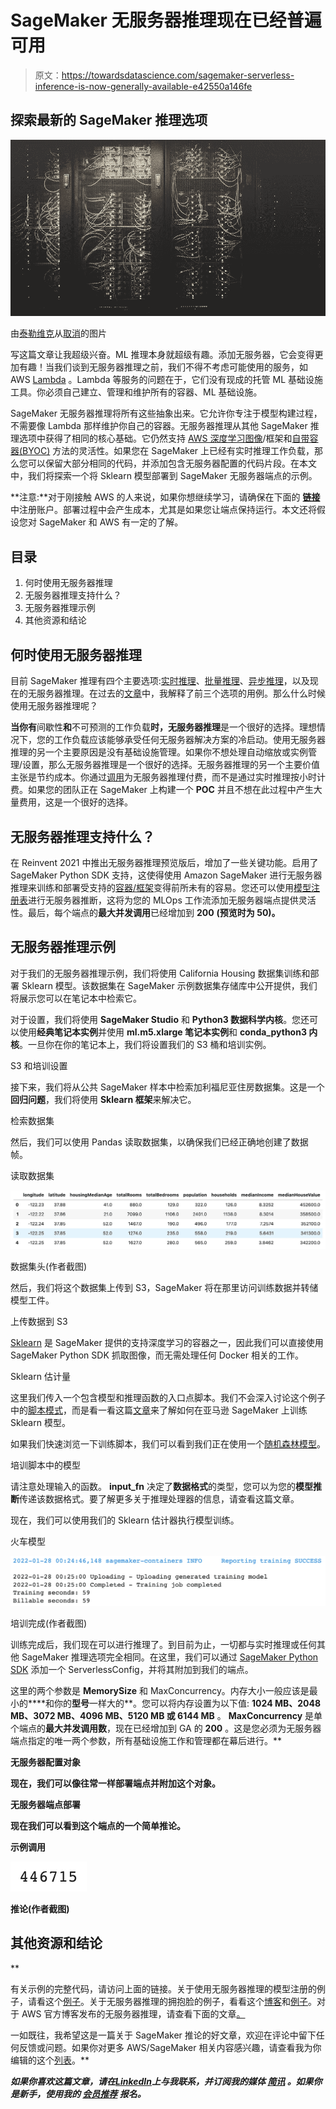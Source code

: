# SageMaker 无服务器推理现在已经普遍可用

> 原文：<https://towardsdatascience.com/sagemaker-serverless-inference-is-now-generally-available-e42550a146fe>

## 探索最新的 SageMaker 推理选项

![](img/a3de3de0eef5c24eb66c2ffad3024ac5.png)

由[泰勒维克](https://unsplash.com/@tvick)从[取消](https://unsplash.com/photos/M5tzZtFCOfs)的图片

写这篇文章让我超级兴奋。ML 推理本身就超级有趣。添加无服务器，它会变得更加有趣！当我们谈到无服务器推理之前，我们不得不考虑可能使用的服务，如 AWS [Lambda](https://github.com/aws-samples/aws-lambda-docker-serverless-inference) 。Lambda 等服务的问题在于，它们没有现成的托管 ML 基础设施工具。你必须自己建立、管理和维护所有的容器、ML 基础设施。

SageMaker 无服务器推理将所有这些抽象出来。它允许你专注于模型构建过程，不需要像 Lambda 那样维护你自己的容器。无服务器推理从其他 SageMaker 推理选项中获得了相同的核心基础。它仍然支持 [AWS 深度学习图像](https://github.com/aws/deep-learning-containers/blob/master/available_images.md)/框架和[自带容器(BYOC)](/bring-your-own-container-with-amazon-sagemaker-37211d8412f4) 方法的灵活性。如果您在 SageMaker 上已经有实时推理工作负载，那么您可以保留大部分相同的代码，并添加包含无服务器配置的代码片段。在本文中，我们将探索一个将 Sklearn 模型部署到 SageMaker 无服务器端点的示例。

**注意:**对于刚接触 AWS 的人来说，如果你想继续学习，请确保在下面的 [**链接**](https://aws.amazon.com/console/) 中注册账户。部署过程中会产生成本，尤其是如果您让端点保持运行。本文还将假设您对 SageMaker 和 AWS 有一定的了解。

## 目录

1.  何时使用无服务器推理
2.  无服务器推理支持什么？
3.  无服务器推理示例
4.  其他资源和结论

## 何时使用无服务器推理

目前 SageMaker 推理有四个主要选项:[实时推理](https://docs.aws.amazon.com/sagemaker/latest/dg/realtime-endpoints.html)、[批量推理](https://docs.aws.amazon.com/sagemaker/latest/dg/batch-transform.html)、[异步推理](https://docs.aws.amazon.com/sagemaker/latest/dg/async-inference.html)，以及现在的无服务器推理。在过去的[文章](https://aws.plainenglish.io/what-sagemaker-inference-option-should-you-use-2e88c8fc70bf)中，我解释了前三个选项的用例。那么什么时候使用无服务器推理呢？

**当你有**间歇性**和**不可预测的工作负载**时，无服务器推理**是一个很好的选择。理想情况下，您的工作负载应该能够承受任何无服务器解决方案的冷启动。使用无服务器推理的另一个主要原因是没有基础设施管理。如果你不想处理自动缩放或实例管理/设置，那么无服务器推理是一个很好的选择。无服务器推理的另一个主要价值主张是节约成本。你通过[调用](https://aws.amazon.com/sagemaker/pricing/)为无服务器推理付费，而不是通过实时推理按小时计费。如果您的团队正在 SageMaker 上构建一个 **POC** 并且不想在此过程中产生大量费用，这是一个很好的选择。

## 无服务器推理支持什么？

在 Reinvent 2021 中推出无服务器推理预览版后，增加了一些关键功能。启用了 SageMaker Python SDK 支持，这使得使用 Amazon SageMaker 进行无服务器推理来训练和部署受支持的[容器/框架](https://aws.plainenglish.io/how-to-retrieve-amazon-sagemaker-deep-learning-images-ff4a5866299e)变得前所未有的容易。您还可以使用[模型注册表](https://docs.aws.amazon.com/sagemaker/latest/dg/model-registry.html)进行无服务器推断，这将为您的 MLOps 工作流添加无服务器端点提供灵活性。最后，每个端点的**最大并发调用**已经增加到 **200** **(预览时为 50)。**

## 无服务器推理示例

对于我们的无服务器推理示例，我们将使用 California Housing 数据集训练和部署 Sklearn 模型。该数据集在 SageMaker 示例数据集存储库中公开提供，我们将展示您可以在笔记本中检索它。

对于设置，我们将使用 **SageMaker Studio** 和 **Python3 数据科学内核**。您还可以使用**经典笔记本实例**并使用 **ml.m5.xlarge 笔记本实例**和 **conda_python3 内核**。一旦你在你的笔记本上，我们将设置我们的 S3 桶和培训实例。

S3 和培训设置

接下来，我们将从公共 SageMaker 样本中检索加利福尼亚住房数据集。这是一个**回归问题**，我们将使用 **Sklearn 框架**来解决它。

检索数据集

然后，我们可以使用 Pandas 读取数据集，以确保我们已经正确地创建了数据帧。

读取数据集

![](img/e181c3bffdd97445f9d5678bdaadf842.png)

数据集头(作者截图)

然后，我们将这个数据集上传到 S3，SageMaker 将在那里访问训练数据并转储模型工件。

上传数据到 S3

[Sklearn](https://sagemaker.readthedocs.io/en/stable/frameworks/sklearn/sagemaker.sklearn.html) 是 SageMaker 提供的支持深度学习的容器之一，因此我们可以直接使用 SageMaker Python SDK 抓取图像，而无需处理任何 Docker 相关的工作。

Sklearn 估计量

这里我们传入一个包含模型和推理函数的入口点脚本。我们不会深入讨论这个例子中的[脚本模式](https://github.com/aws-samples/amazon-sagemaker-script-mode)，而是看一看这篇[文章](https://ram-vegiraju.medium.com/training-and-deploying-custom-scikit-learn-models-on-aws-sagemaker-3de6a2f669f4)来了解如何在亚马逊 SageMaker 上训练 Sklearn 模型。

如果我们快速浏览一下训练脚本，我们可以看到我们正在使用一个[随机森林模型](https://scikit-learn.org/stable/modules/generated/sklearn.ensemble.RandomForestRegressor.html)。

培训脚本中的模型

请注意处理输入的函数。 **input_fn** 决定了**数据格式**的类型，您可以为您的**模型推断**传递该数据格式。要了解更多关于推理处理器的信息，请查看这篇文章。

现在，我们可以使用我们的 Sklearn 估计器执行模型训练。

火车模型

![](img/a698bc88410a38a1c57928889243a302.png)

培训完成(作者截图)

训练完成后，我们现在可以进行推理了。到目前为止，一切都与实时推理或任何其他 SageMaker 推理选项完全相同。在这里，我们可以通过 [SageMaker Python SDK](https://sagemaker.readthedocs.io/en/v2.77.1/api/inference/serverless.html) 添加一个 ServerlessConfig，并将其附加到我们的端点。

这里的两个参数是 **MemorySize** 和 MaxConcurrency。内存大小一般应该是最小的****和你的**型号**一样大的**。您可以将内存设置为以下值: **1024 MB、2048 MB、3072 MB、4096 MB、5120 MB 或 6144 MB** 。 **MaxConcurrency** 是单个端点的**最大并发调用数**，现在已经增加到 GA 的 **200** 。这是您必须为无服务器端点指定的唯一两个参数，所有基础设施工作和管理都在幕后进行。**

**无服务器配置对象**

**现在，我们可以像往常一样部署端点并附加这个对象。**

**无服务器端点部署**

**现在我们可以看到这个端点的一个简单推论。**

**示例调用**

**![](img/91f7d72c2291ecbf9f5a9d0a63b1eb12.png)**

**推论(作者截图)**

## **其他资源和结论**

**[](https://github.com/RamVegiraju/SageMaker-Deployment/blob/master/Serverless/Sklearn/sklearn-serverless.ipynb)  

有关示例的完整代码，请访问上面的链接。关于使用无服务器推理的模型注册的例子，请看这个[例子](https://github.com/aws/amazon-sagemaker-examples/blob/main/serverless-inference/serverless-model-registry.ipynb)。关于无服务器推理的拥抱脸的例子，看看这个[博客](https://www.philschmid.de/sagemaker-serverless-huggingface-distilbert)和[例子](https://github.com/huggingface/notebooks/blob/main/sagemaker/19_serverless_inference/sagemaker-notebook.ipynb)。对于 AWS 官方博客发布的无服务器推理，请查看下面的文章[。](https://aws.amazon.com/blogs/aws/amazon-sagemaker-serverless-inference-machine-learning-inference-without-worrying-about-servers/)

一如既往，我希望这是一篇关于 SageMaker 推论的好文章，欢迎在评论中留下任何反馈或问题。如果你对更多 AWS/SageMaker 相关内容感兴趣，请查看我为你编辑的这个[列表](https://ram-vegiraju.medium.com/list/aws-42b81fcfe143)。** 

***如果你喜欢这篇文章，请在*[*LinkedIn*](https://www.linkedin.com/in/ram-vegiraju-81272b162/)*上与我联系，并订阅我的媒体* [*简讯*](https://ram-vegiraju.medium.com/subscribe) *。如果你是新手，使用我的* [*会员推荐*](https://ram-vegiraju.medium.com/membership) *报名。***